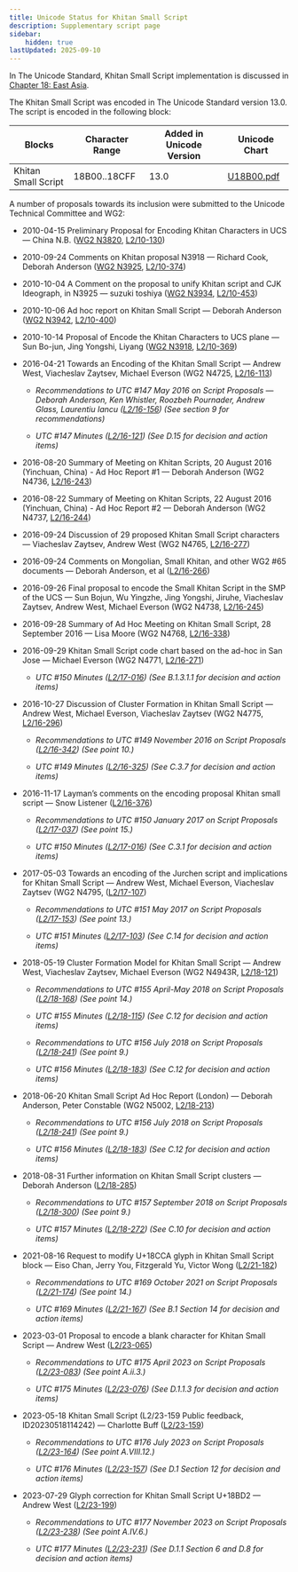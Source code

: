 ```yaml
---
title: Unicode Status for Khitan Small Script
description: Supplementary script page
sidebar:
    hidden: true
lastUpdated: 2025-09-10
---
```


In The Unicode Standard, Khitan Small Script implementation is discussed in [Chapter 18: East Asia](https://www.unicode.org/versions/latest/core-spec/chapter-18/#G59285).

[comment]: # (end of intro)

[comment]: # (start of blocks)

The Khitan Small Script was encoded in The Unicode Standard version 13.0. The script is encoded in the following block:

| Blocks | Character Range | Added in Unicode Version | Unicode Chart |
| ------ | --------------- | ------------------------ | ------------- |
| Khitan Small Script  | 18B00..18CFF | 13.0 | [U18B00.pdf](http://www.unicode.org/charts/PDF/U18B00.pdf) |

[comment]: # (end of blocks)

[comment]: # (start of chars)



[comment]: # (end of chars)

[comment]: # (start of rest)

A number of proposals towards its inclusion were submitted to the Unicode Technical Committee and WG2:

- 2010-04-15 Preliminary Proposal for Encoding Khitan Characters in UCS — China N.B. ([WG2 N3820](https://www.unicode.org/wg2/docs/n3820.pdf), [L2/10-130](http://www.unicode.org/cgi-bin/GetMatchingDocs.pl?L2/10-130))

- 2010-09-24 Comments on Khitan proposal N3918 — Richard Cook, Deborah Anderson ([WG2 N3925](https://www.unicode.org/wg2/docs/n3925.pdf), [L2/10-374](http://www.unicode.org/cgi-bin/GetMatchingDocs.pl?L2/10-374))

- 2010-10-04 A Comment on the proposal to unify Khitan script and CJK Ideograph, in N3925 — suzuki toshiya ([WG2 N3934](https://www.unicode.org/wg2/docs/n3934.pdf), [L2/10-453](http://www.unicode.org/cgi-bin/GetMatchingDocs.pl?L2/10-453))

- 2010-10-06 Ad hoc report on Khitan Small Script — Deborah Anderson  ([WG2 N3942](https://www.unicode.org/wg2/docs/n3942.pdf), [L2/10-400](http://www.unicode.org/cgi-bin/GetMatchingDocs.pl?L2/10-400))

- 2010-10-14 Proposal of Encode the Khitan Characters to UCS plane — Sun Bo-jun, Jing Yongshi, Liyang ([WG2 N3918](https://www.unicode.org/wg2/docs/n3918.pdf), [L2/10-369](http://www.unicode.org/cgi-bin/GetMatchingDocs.pl?L2/10-369))

- 2016-04-21 Towards an Encoding of the Khitan Small Script — Andrew West, Viacheslav Zaytsev, Michael Everson (WG2 N4725, [   L2/16-113](http://www.unicode.org/cgi-bin/GetMatchingDocs.pl?L2/16-113))

  - _Recommendations to UTC #147 May 2016 on Script Proposals — Deborah Anderson, Ken Whistler, Roozbeh Pournader, Andrew Glass, Laurentiu Iancu ([L2/16-156](http://www.unicode.org/cgi-bin/GetMatchingDocs.pl?L2/16-156)) (See section 9 for recommendations)_

  - _UTC #147 Minutes ([L2/16-121](http://www.unicode.org/cgi-bin/GetMatchingDocs.pl?L2/16-121)) (See D.15 for decision and action items)_

- 2016-08-20 Summary of Meeting on Khitan Scripts, 20 August 2016 (Yinchuan, China) - Ad Hoc Report #1 — Deborah Anderson (WG2 N4736, [L2/16-243](http://www.unicode.org/cgi-bin/GetMatchingDocs.pl?L2/16-243))

- 2016-08-22 Summary of Meeting on Khitan Scripts, 22 August 2016 (Yinchuan, China) - Ad Hoc Report #2 — Deborah Anderson (WG2 N4737, [L2/16-244](http://www.unicode.org/cgi-bin/GetMatchingDocs.pl?L2/16-244))

- 2016-09-24 Discussion of 29 proposed Khitan Small Script characters — Viacheslav Zaytsev, Andrew West (WG2 N4765, [L2/16-277](http://www.unicode.org/cgi-bin/GetMatchingDocs.pl?L2/16-277))

- 2016-09-24 Comments on Mongolian, Small Khitan, and other WG2 #65 documents — Deborah Anderson, et al ([L2/16-266](http://www.unicode.org/cgi-bin/GetMatchingDocs.pl?L2/16-266))

- 2016-09-26 Final proposal to encode the Small Khitan Script in the SMP of the UCS — Sun Bojun, Wu Yingzhe, Jing Yongshi, Jiruhe, Viacheslav Zaytsev, Andrew West, Michael Everson (WG2 N4738, [L2/16-245](http://www.unicode.org/cgi-bin/GetMatchingDocs.pl?L2/16-245))

- 2016-09-28 Summary of Ad Hoc Meeting on Khitan Small Script, 28 September 2016 — Lisa Moore (WG2 N4768, [L2/16-338](http://www.unicode.org/cgi-bin/GetMatchingDocs.pl?L2/16-338))

- 2016-09-29 Khitan Small Script code chart based on the ad-hoc in San Jose — Michael Everson (WG2 N4771, [L2/16-271](http://www.unicode.org/cgi-bin/GetMatchingDocs.pl?L2/16-271))

  - _UTC #150 Minutes ([L2/17-016](http://www.unicode.org/L2/L2017/17016.htm)) (See B.1.3.1.1 for decision and action items)_

- 2016-10-27 Discussion of Cluster Formation in Khitan Small Script — Andrew West, Michael Everson, Viacheslav Zaytsev (WG2 N4775, [L2/16-296](http://www.unicode.org/cgi-bin/GetMatchingDocs.pl?L2/16-296))

  - _Recommendations to UTC #149 November 2016 on Script Proposals ([L2/16-342](http://www.unicode.org/L2/L2016/16342-script-ad-hoc.pdf)) (See point 10.)_

  - _UTC #149 Minutes ([L2/16-325](http://www.unicode.org/L2/L2016/16325.htm)) (See C.3.7 for decision and action items)_

- 2016-11-17 Layman’s comments on the encoding proposal Khitan small script — Snow Listener ([L2/16-376](http://www.unicode.org/cgi-bin/GetMatchingDocs.pl?L2/16-376))

  - _Recommendations to UTC #150 January 2017 on Script Proposals ([L2/17-037](http://www.unicode.org/L2/L2017/17037-script-ad-hoc.pdf)) (See point 15.)_

  - _UTC #150 Minutes ([L2/17-016](http://www.unicode.org/L2/L2017/17016.htm)) (See C.3.1 for decision and action items)_

- 2017-05-03 Towards an encoding of the Jurchen script and implications for Khitan Small Script — Andrew West, Michael Everson, Viacheslav Zaytsev (WG2 N4795, ([L2/17-107](http://www.unicode.org/cgi-bin/GetMatchingDocs.pl?L2/17-107))

  - _Recommendations to UTC #151 May 2017 on Script Proposals ([L2/17-153](http://www.unicode.org/cgi-bin/GetMatchingDocs.pl?L2/17-153)) (See point 13.)_

  - _UTC #151 Minutes ([L2/17-103](http://www.unicode.org/L2/L2017/17103.htm)) (See C.14 for decision and action items)_

- 2018-05-19 Cluster Formation Model for Khitan Small Script — Andrew West, Viacheslav Zaytsev, Michael Everson (WG2 N4943R, [L2/18-121](http://www.unicode.org/cgi-bin/GetMatchingDocs.pl?L2/18-121))

  - _Recommendations to UTC #155 April-May 2018 on Script Proposals ([L2/18-168](http://www.unicode.org/L2/L2018/18168-script-rec.pdf)) (See point 14.)_

  - _UTC #155 Minutes ([L2/18-115](http://www.unicode.org/L2/L2018/18115.htm)) (See C.12 for decision and action items)_

  - _Recommendations to UTC #156 July 2018 on Script Proposals ([L2/18-241](http://www.unicode.org/L2/L2018/18241-script-ad-hoc.pdf)) (See point 9.)_

  - _UTC #156 Minutes ([L2/18-183](http://www.unicode.org/L2/L2018/18183.htm)) (See C.12 for decision and action items)_

- 2018-06-20 Khitan Small Script Ad Hoc Report (London) — Deborah Anderson, Peter Constable (WG2 N5002, [L2/18-213](http://www.unicode.org/cgi-bin/GetMatchingDocs.pl?L2/18-213))

  - _Recommendations to UTC #156 July 2018 on Script Proposals ([L2/18-241](http://www.unicode.org/L2/L2018/18241-script-ad-hoc.pdf)) (See point 9.)_

  - _UTC #156 Minutes ([L2/18-183](http://www.unicode.org/L2/L2018/18183.htm)) (See C.12 for decision and action items)_

- 2018-08-31 Further information on Khitan Small Script clusters — Deborah Anderson ([L2/18-285](http://www.unicode.org/cgi-bin/GetMatchingDocs.pl?L2/18-285))

  - _Recommendations to UTC #157 September 2018 on Script Proposals ([L2/18-300](http://www.unicode.org/L2/L2018/18300-script-ad-hoc-rec.pdf)) (See point 9.)_

  - _UTC #157 Minutes ([L2/18-272](http://www.unicode.org/L2/L2018/18272.htm)) (See C.10 for decision and action items)_

- 2021-08-16 Request to modify U+18CCA glyph in Khitan Small Script block — Eiso Chan, Jerry You, Fitzgerald Yu, Victor Wong ([L2/21-182](http://www.unicode.org/cgi-bin/GetMatchingDocs.pl?L2/21-182))

  - _Recommendations to UTC #169 October  2021 on Script Proposals ([L2/21-174](http://www.unicode.org/L2/L2021/21174-script-adhoc-rept.pdf)) (See point 14.)_

  - _UTC #169 Minutes ([L2/21-167](https://www.unicode.org/L2/L2021/21167.htm)) (See B.1 Section 14 for decision and action items)_

- 2023-03-01 Proposal to encode a blank character for Khitan Small Script — Andrew West ([L2/23-065](http://www.unicode.org/cgi-bin/GetMatchingDocs.pl?L2/23-065))

  - _Recommendations to UTC #175 April 2023 on Script Proposals ([L2/23-083](https://www.unicode.org/cgi-bin/GetMatchingDocs.pl?L2/23-083)) (See point A.ii.3.)_

  - _UTC #175 Minutes ([L2/23-076](http://www.unicode.org/L2/L2023/23076.htm)) (See D.1.1.3 for decision and action items)_

- 2023-05-18 Khitan Small Script (L2/23-159 Public feedback, ID20230518114242) — Charlotte Buff ([L2/23-159](https://www.unicode.org/L2/L2023/23159-pubrev.html))

  - _Recommendations to UTC #176 July 2023 on Script Proposals ([L2/23-164](http://www.unicode.org/cgi-bin/GetMatchingDocs.pl?L2/23-164)) (See point A.VIII.12.)_

  - _UTC #176 Minutes ([L2/23-157](https://www.unicode.org/L2/L2023/23157.htm)) (See D.1 Section 12 for decision and action items)_

- 2023-07-29 Glyph correction for Khitan Small Script U+18BD2 — Andrew West ([L2/23-199](http://www.unicode.org/cgi-bin/GetMatchingDocs.pl?L2/23-199))

  - _Recommendations to UTC #177 November 2023 on Script Proposals ([L2/23-238](http://www.unicode.org/cgi-bin/GetMatchingDocs.pl?L2/23-238)) (See point A.IV.6.)_

  - _UTC #177 Minutes ([L2/23-231](https://www.unicode.org/L2/L2023/23231.htm)) (See D.1.1 Section 6 and D.8 for decision and action items)_
